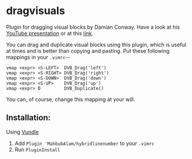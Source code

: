 # dragvisuals
Plugin for dragging visual blocks by Damian Conway. Have a look at his [YouTube presentation](https://www.youtube.com/watch?v=aHm36-na4-4) or at this [link](https://is.gd/IBV2013).

You can drag and duplicate visual blocks using this plugin, which is useful at times and is better than copying and pasting.
Put these following mappings in your `.vimrc`--

    vmap <expr> <S-LEFT>  DVB_Drag('left')
    vmap <expr> <S-RIGHT> DVB_Drag('right')
    vmap <expr> <S-DOWN>  DVB_Drag('down')
    vmap <expr> <S-UP>    DVB_Drag('up')
    vmap <expr> D         DVB_Duplicate()

You can, of course, change this mapping at your will.

## Installation:

Using [Vundle](https://github.com/VundleVim/Vundle.vim)

1. Add `Plugin 'MahbubAlam/hybridlinenumber` to your `.vimrc`
2. Run `PluginInstall`
